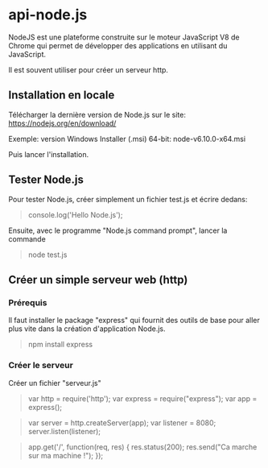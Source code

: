 # api-node.js

NodeJS est une plateforme construite sur le moteur JavaScript V8 de Chrome qui permet de développer des applications en utilisant du JavaScript.

Il est souvent utiliser pour créer un serveur http.

## Installation en locale

Télécharger la dernière version de Node.js sur le site: https://nodejs.org/en/download/

Exemple: version Windows Installer (.msi) 64-bit: node-v6.10.0-x64.msi

Puis lancer l'installation.

## Tester Node.js 

Pour tester Node.js, créer simplement un fichier test.js et écrire dedans:

> console.log('Hello Node.js');

Ensuite, avec le programme "Node.js command prompt", lancer la commande

> node test.js

## Créer un simple serveur web (http) 

### Prérequis

Il faut installer le package "express" qui fournit des outils de base pour aller plus vite dans la création d'application Node.js.

> npm install express

### Créer le serveur 

Créer un fichier "serveur.js"

>   var http = require('http');
>   var express = require("express");
>   var app = express();

>   var server = http.createServer(app);
>   var listener = 8080;
>   server.listen(listener);

>   app.get('/', function(req, res) {
>       res.status(200);
>       res.send("Ca marche sur ma machine !");
>   });

